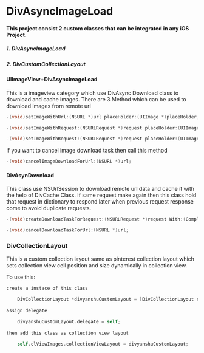 # DivAsyncImageLoad

#### This project consist 2 custom classes that can be integrated in any iOS Project.

##### 1. DivAsyncImageLoad

##### 2. DivCustomCollectionLayout




#### UIImageView+DivAsyncImageLoad

This is a imageview category which use DivAsync Download class to download and cache images. There are 3 Method which can be
used to download images from remote url

```Objective-C
-(void)setImageWithUrl:(NSURL *)url placeHolder:(UIImage *)placeHolder;

-(void)setImageWithRequest:(NSURLRequest *)request placeHolder:(UIImage *)placeHolder;

-(void)setImageWithRequest:(NSURLRequest *)request placeHolder:(UIImage *)placeHolder successHandler:(SuccessHandler)successBlock failureHandler:(FailureHandler)failureBlock;
```

If you want to cancel image download task then call this method

```Objective-C
-(void)cancelImageDownloadForUrl:(NSURL *)url;
```

#### DivAsynDownload

This class use NSUrlSession to download remote url data and cache it with the help of DivCache Class. If same request make again
then this class hold that request in dictionary to respond later when previous request response come to avoid duplicate requests.

```Objective-C
-(void)createDownloadTaskForRequest:(NSURLRequest *)request With:(CompletionHandler)completionHandler;

-(void)cancelDownloadTaskForUrl:(NSURL *)url;
```

### DivCollectionLayout

This is a custom collection layout same as pinterest collection layout which sets collection view cell position and size dynamically
in collection view.

To use this:
```Objective-C
create a instace of this class

    DivCollectionLayout *divyanshuCustomLayout = [DivCollectionLayout new];
    
assign delegate

    divyanshuCustomLayout.delegate = self;
    
then add this class as collection view layout
    
    self.clViewImages.collectionViewLayout = divyanshuCustomLayout;
```

